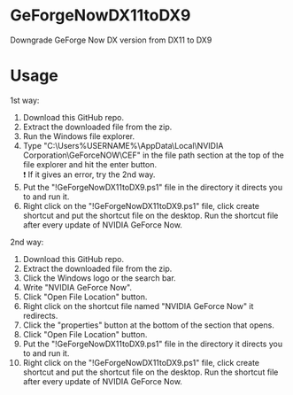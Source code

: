 # GeForgeNowDX11toDX9
Downgrade GeForge Now DX version from DX11 to DX9

# Usage

1st way:
1. Download this GitHub repo.
2. Extract the downloaded file from the zip.
3. Run the Windows file explorer.
4. Type "C:\Users\%USERNAME%\AppData\Local\NVIDIA Corporation\GeForceNOW\CEF" in the file path section at the top of the file explorer and hit the enter button.  
❗️ If it gives an error, try the 2nd way.
6. Put the "!GeForgeNowDX11toDX9.ps1" file in the directory it directs you to and run it.
7. Right click on the "!GeForgeNowDX11toDX9.ps1" file, click create shortcut and put the shortcut file on the desktop. Run the shortcut file after every update of NVIDIA GeForce Now.

2nd way:
1. Download this GitHub repo.
2. Extract the downloaded file from the zip.
3. Click the Windows logo or the search bar.
4. Write "NVIDIA GeForce Now".
5. Click "Open File Location" button.
6. Right click on the shortcut file named "NVIDIA GeForce Now" it redirects.
7. Click the "properties" button at the bottom of the section that opens.
8. Click "Open File Location" button.
9. Put the "!GeForgeNowDX11toDX9.ps1" file in the directory it directs you to and run it.
10. Right click on the "!GeForgeNowDX11toDX9.ps1" file, click create shortcut and put the shortcut file on the desktop. Run the shortcut file after every update of NVIDIA GeForce Now.
